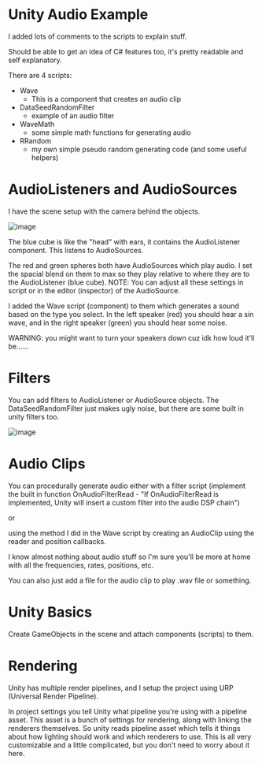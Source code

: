 # Unity Audio Example
I added lots of comments to the scripts to explain stuff.

Should be able to get an idea of C# features too, it's pretty readable and self explanatory.

There are 4 scripts:
 - Wave
     - This is a component that creates an audio clip
 - DataSeedRandomFilter
     - example of an audio filter    
 - WaveMath
     - some simple math functions for generating audio
 - RRandom
     - my own simple pseudo random generating code (and some useful helpers)

# AudioListeners and AudioSources
I have the scene setup with the camera behind the objects. 

![image](https://github.com/cabogie/UnityAudioExample/assets/8726619/3c81d60c-51ca-489a-a009-5d54483bd452)

The blue cube is like the "head" with ears, it contains the AudioListener component. This listens to AudioSources.

The red and green spheres both have AudioSources which play audio. I set the spacial blend on them to max so they play relative to where they are to the AudioListener (blue cube). 
NOTE: You can adjust all these settings in script or in the editor (inspector) of the AudioSource.

I added the Wave script (component) to them which generates a sound based on the type you select. In the left speaker (red) you should hear a sin wave, and in the right speaker (green) you should hear some noise.

WARNING: you might want to turn your speakers down cuz idk how loud it'll be......

# Filters
You can add filters to AudioListener or AudioSource objects. The DataSeedRandomFilter just makes ugly noise, but there are some built in unity filters too.

![image](https://github.com/cabogie/UnityAudioExample/assets/8726619/2f143e5f-9ef1-4270-b2b0-1fc1d6558aff)

# Audio Clips
You can procedurally generate audio either with a filter script (implement the built in function OnAudioFilterRead - "If OnAudioFilterRead is implemented, Unity will insert a custom filter into the audio DSP chain") 

or 

using the method I did in the Wave script by creating an AudioClip using the reader and position callbacks.

I know almost nothing about audio stuff so I'm sure you'll be more at home with all the frequencies, rates, positions, etc.  

You can also just add a file for the audio clip to play .wav file or something.

# Unity Basics
Create GameObjects in the scene and attach components (scripts) to them.

# Rendering
Unity has multiple render pipelines, and I setup the project using URP (Universal Render Pipeline). 

In project settings you tell Unity what pipeline you're using with a pipeline asset. This asset is a bunch of settings for rendering, along with linking the renderers themselves.
So unity reads pipeline asset which tells it things about how lighting should work and which renderers to use. This is all very customizable and a little complicated, but you don't need to worry about it here.

